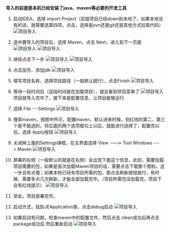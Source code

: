 **导入的前提是本机已经安装了java、maven等必要的开发工具**

1. 启动IDEA，选择 import Project（前提项目已经down到本地了，如果本地没有的话，就需要选第四项，点击，选择是svn还是git还是其他方式拉取代码）
![项目导入](../images/导入.jpg)

1. 选中要导入的项目后，选择 Maven，点击 Next，进入到下一页面
![项目导入](../images/选择maven.png)
![项目导入](../images/导入项目.png)

1. 继续点击下一步
![项目导入](../images/导入maven项目.png)
![项目导入](../images/选择配置文件.png)

1. 点击加号、添加jdk
![项目导入](../images/添加jdk.png)

1. 填写项目名称、选择项目路径（一般默认就行），点击Finish
![项目导入](../images/点击完成.png)

1. 等待一段时间后（这段时间是在加载项目），就会看到项目菜单了
![项目导入](../images/加载项目.png)
项目就导入完毕了，接下来是配置信息，让项目能够运行

1. 选择 File ---Settings
![项目导入](../images/选择setting.png)

1. 搜索maven，按图中所示，配置maven，默认进来时候，划红线的第二、第三个是不能选的，将后面的两个选项框勾上以后，就能进行选择了，配置完以后，选择 Apply按钮
![项目导入](../images/搜索maven.png)

1. 关闭掉上面的Settings弹框，在主界面选择 View ---> Tool Windows ---> Maven 
![项目导入](../images/配置idea.png)

1. 屏幕的右侧（一般默认的就是在右侧）会出现下面这个信息，此刻，需要加载项目需要的包，如果是首次加载Maven项目的话，需要点击下载那个图标，这一步会有点慢；如果本地已经有项目所需的包，那点击刷新按钮就行，有时候，需要多点几次刷新，才能全部加载完毕。（项目所需包没加载完，项目下会有红线提示）
![项目导入](../images/刷新.png)

1. 至此，项目部署完毕。

1. 启动方式，找到JEApplication类，点击debug启动 
![项目导入](../images/启动.png)
1. 如果启动有问题，检查maven中的配置文件，然后点击 clean成功后再点击package成功后  然后重新启动
![项目导入](../images/检查.png)



